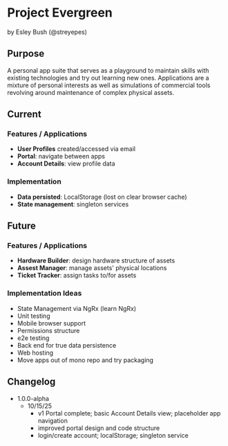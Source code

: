 # Project Evergreen
by Esley Bush (@streyepes)

## Purpose
A personal app suite that serves as a playground to maintain skills with existing technologies and try out learning new ones. Applications are a mixture of personal interests as well as simulations of commercial tools revolving around maintenance of complex physical assets.
## Current
### Features / Applications
- **User Profiles** created/accessed via email
- **Portal**: navigate between apps
- **Account Details**: view profile data
### Implementation
- **Data persisted**: LocalStorage (lost on clear browser cache)
- **State management**: singleton services
## Future
### Features / Applications
- **Hardware Builder**: design hardware structure of assets
- **Assest Manager**: manage assets' physical locations
- **Ticket Tracker**: assign tasks to/for assets
### Implementation Ideas
- State Management via NgRx (learn NgRx)
- Unit testing
- Mobile browser support
- Permissions structure
- e2e testing
- Back end for true data persistence
- Web hosting
- Move apps out of mono repo and try packaging
## Changelog
- 1.0.0-alpha
  - 10/15/25
    - v1 Portal complete; basic Account Details view; placeholder app navigation
    - improved portal design and code structure
    - login/create account; localStorage; singleton service
